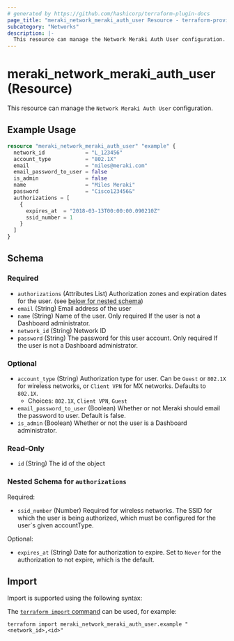 ```yaml
---
# generated by https://github.com/hashicorp/terraform-plugin-docs
page_title: "meraki_network_meraki_auth_user Resource - terraform-provider-meraki"
subcategory: "Networks"
description: |-
  This resource can manage the Network Meraki Auth User configuration.
---
```


# meraki_network_meraki_auth_user (Resource)

This resource can manage the `Network Meraki Auth User` configuration.

## Example Usage

```terraform
resource "meraki_network_meraki_auth_user" "example" {
  network_id             = "L_123456"
  account_type           = "802.1X"
  email                  = "miles@meraki.com"
  email_password_to_user = false
  is_admin               = false
  name                   = "Miles Meraki"
  password               = "Cisco123456&"
  authorizations = [
    {
      expires_at  = "2018-03-13T00:00:00.090210Z"
      ssid_number = 1
    }
  ]
}
```

<!-- schema generated by tfplugindocs -->
## Schema

### Required

- `authorizations` (Attributes List) Authorization zones and expiration dates for the user. (see [below for nested schema](#nestedatt--authorizations))
- `email` (String) Email address of the user
- `name` (String) Name of the user. Only required If the user is not a Dashboard administrator.
- `network_id` (String) Network ID
- `password` (String) The password for this user account. Only required If the user is not a Dashboard administrator.

### Optional

- `account_type` (String) Authorization type for user. Can be `Guest` or `802.1X` for wireless networks, or `Client VPN` for MX networks. Defaults to `802.1X`.
  - Choices: `802.1X`, `Client VPN`, `Guest`
- `email_password_to_user` (Boolean) Whether or not Meraki should email the password to user. Default is false.
- `is_admin` (Boolean) Whether or not the user is a Dashboard administrator.

### Read-Only

- `id` (String) The id of the object

<a id="nestedatt--authorizations"></a>
### Nested Schema for `authorizations`

Required:

- `ssid_number` (Number) Required for wireless networks. The SSID for which the user is being authorized, which must be configured for the user`s given accountType.

Optional:

- `expires_at` (String) Date for authorization to expire. Set to `Never` for the authorization to not expire, which is the default.

## Import

Import is supported using the following syntax:

The [`terraform import` command](https://developer.hashicorp.com/terraform/cli/commands/import) can be used, for example:

```shell
terraform import meraki_network_meraki_auth_user.example "<network_id>,<id>"
```
